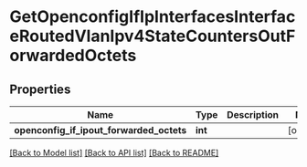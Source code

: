 # GetOpenconfigIfIpInterfacesInterfaceRoutedVlanIpv4StateCountersOutForwardedOctets

## Properties
Name | Type | Description | Notes
------------ | ------------- | ------------- | -------------
**openconfig_if_ipout_forwarded_octets** | **int** |  | [optional] 

[[Back to Model list]](../README.md#documentation-for-models) [[Back to API list]](../README.md#documentation-for-api-endpoints) [[Back to README]](../README.md)


